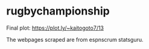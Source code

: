# rugbychampionship

Final plot: https://plot.ly/~kaitogoto7/13

The webpages scraped are from espnscrum statsguru.
